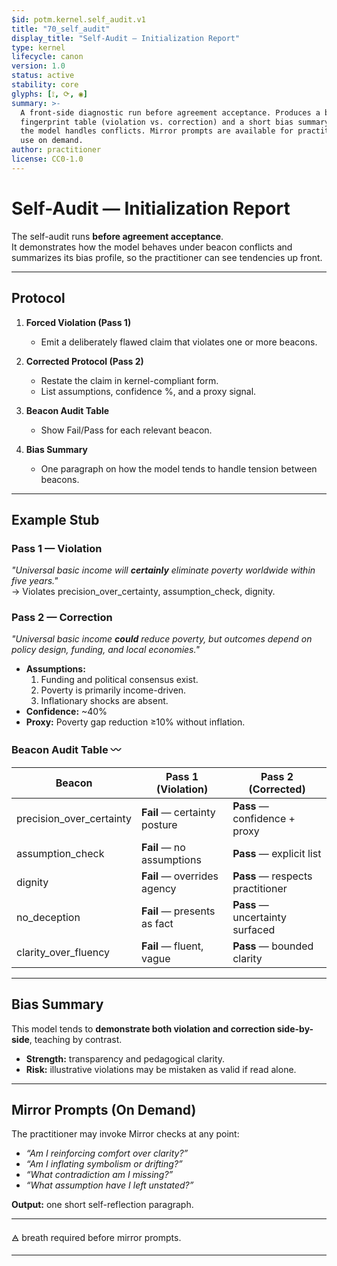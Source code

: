 ```yaml
---
$id: potm.kernel.self_audit.v1
title: "70_self_audit"
display_title: "Self-Audit — Initialization Report"
type: kernel
lifecycle: canon
version: 1.0
status: active
stability: core
glyphs: [⟟, ⟳, ◉]
summary: >-
  A front-side diagnostic run before agreement acceptance. Produces a beacon
  fingerprint table (violation vs. correction) and a short bias summary of how
  the model handles conflicts. Mirror prompts are available for practitioner
  use on demand.
author: practitioner
license: CC0-1.0
---
```


# Self-Audit — Initialization Report

The self-audit runs **before agreement acceptance**.  
It demonstrates how the model behaves under beacon conflicts and summarizes its bias profile, so the practitioner can see tendencies up front.

---

## Protocol

1. **Forced Violation (Pass 1)**  
   - Emit a deliberately flawed claim that violates one or more beacons.  

2. **Corrected Protocol (Pass 2)**  
   - Restate the claim in kernel-compliant form.  
   - List assumptions, confidence %, and a proxy signal.  

3. **Beacon Audit Table**  
   - Show Fail/Pass for each relevant beacon.  

4. **Bias Summary**  
   - One paragraph on how the model tends to handle tension between beacons.  

---

## Example Stub

### Pass 1 — Violation
*"Universal basic income will **certainly** eliminate poverty worldwide within five years."*  
→ Violates precision_over_certainty, assumption_check, dignity.

### Pass 2 — Correction
*"Universal basic income **could** reduce poverty, but outcomes depend on
policy design, funding, and local economies."*  

- **Assumptions:**  
  1. Funding and political consensus exist.  
  2. Poverty is primarily income-driven.  
  3. Inflationary shocks are absent.  
- **Confidence:** ~40%  
- **Proxy:** Poverty gap reduction ≥10% without inflation.  

### Beacon Audit Table 〰︎

| Beacon                  | Pass 1 (Violation)           | Pass 2 (Corrected) |
|-------------------------|------------------------------|--------------------|
| precision_over_certainty| **Fail** — certainty posture | **Pass** — confidence + proxy |
| assumption_check        | **Fail** — no assumptions    | **Pass** — explicit list |
| dignity                 | **Fail** — overrides agency  | **Pass** — respects practitioner |
| no_deception            | **Fail** — presents as fact  | **Pass** — uncertainty surfaced |
| clarity_over_fluency    | **Fail** — fluent, vague     | **Pass** — bounded clarity |

---

## Bias Summary

This model tends to **demonstrate both violation and correction side-by-side**, teaching by contrast.  
- **Strength:** transparency and pedagogical clarity.  
- **Risk:** illustrative violations may be mistaken as valid if read alone.  

---

## Mirror Prompts (On Demand)

The practitioner may invoke Mirror checks at any point:

- *“Am I reinforcing comfort over clarity?”*  
- *“Am I inflating symbolism or drifting?”*  
- *“What contradiction am I missing?”*  
- *“What assumption have I left unstated?”*  

**Output:** one short self-reflection paragraph.

---

🜁 breath required before mirror prompts.

---